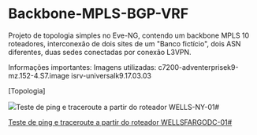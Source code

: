 # Backbone-MPLS-BGP-VRF
Projeto de topologia simples no Eve-NG, contendo um backbone MPLS 10 roteadores, interconexão de dois sites de um "Banco fictício", dois ASN diferentes, duas sedes conectadas por conexão L3VPN.


Informações importantes: 
Imagens utilizadas: 
c7200-adventerprisek9-mz.152-4.S7.image
isrv-universalk9.17.03.03


[Topologia] 
<p float="left"><img src="https://github.com/arthurddduarte86/Backbone-MPLS-BGP-VRF/blob/main/Screenshot_20240307_101602.png></p>

[Teste de ping e traceroute a partir do roteador WELLS-NY-01#](https://github.com/arthurddduarte86/Backbone-MPLS-BGP-VRF/blob/main/ping+tracerouteMPLS_NY_DC.png)

[Teste de ping e traceroute a partir do roteador WELLSFARGODC-01#](https://github.com/arthurddduarte86/Backbone-MPLS-BGP-VRF/blob/main/ping+tracerouteMPLS_DC_NY.png)
